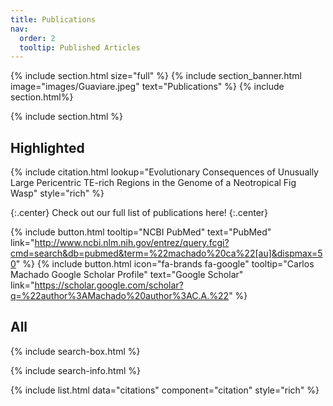 ```yaml
---
title: Publications
nav:
  order: 2
  tooltip: Published Articles
---
```


{% include section.html size="full" %}
{% include section_banner.html image="images/Guaviare.jpeg" text="Publications" %}
{% include section.html%}

{% include section.html %}
## Highlighted

{% include citation.html lookup="Evolutionary Consequences of Unusually Large Pericentric TE-rich Regions in the Genome of a Neotropical Fig Wasp" style="rich" %}

{:.center}
Check out our full list of publications here!
{:.center}

{%
  include button.html
  tooltip="NCBI PubMed"
  text="PubMed"
  link="http://www.ncbi.nlm.nih.gov/entrez/query.fcgi?cmd=search&db=pubmed&term=%22machado%20ca%22[au]&dispmax=50"
%}
{%
  include button.html
  icon="fa-brands fa-google"
  tooltip="Carlos Machado Google Scholar Profile"
  text="Google Scholar"
  link="https://scholar.google.com/scholar?q=%22author%3AMachado%20author%3AC.A.%22"
%}

## All

{% include search-box.html %}

{% include search-info.html %}

{% include list.html data="citations" component="citation" style="rich" %}
